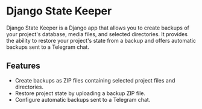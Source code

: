 # Django State Keeper

Django State Keeper is a Django app that allows you to create backups of your project's database, media files, and
selected directories. It provides the ability to restore your project's state from a backup and offers automatic backups
sent to a Telegram chat.

## Features

- Create backups as ZIP files containing selected project files and directories.
- Restore project state by uploading a backup ZIP file.
- Configure automatic backups sent to a Telegram chat.